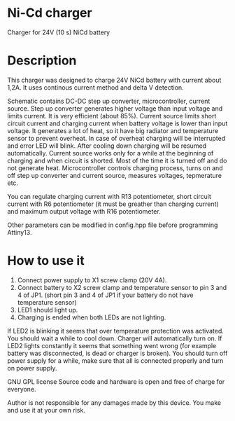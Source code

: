 # Ni-Cd charger
Charger for 24V (10 s) NiCd battery


# Description
This charger was designed to charge 24V NiCd battery with current about 1,2A. It uses continous current method and delta V detection. 

Schematic contains DC-DC step up converter, microcontroller, current source.
Step up converter generates higher voltage than input voltage and limits current. It is very efficient (about 85%).
Current source limits short circuit current and charging current when battery voltage is lower than input voltage. It generates a lot of heat, so it have big radiator and temperature sensor to prevent overheat. In case of overheat charging will be interrupted  and error LED will blink. After cooling down charging will be resumed automatically. Current source works only for a while at the beginning of charging and when circuit is shorted. Most of the time it is turned off and do not generate heat. 
Microcontroller controls charging process, turns on and off step up converter and current source, measures voltages, tepmerature etc. 

You can regulate charging current with R13 potentiometer, short circuit current with R6 potentiometer (it must be greather than charging current) and maximum output voltage with R16 potentiometer. 

Other parameters can be modified in config.hpp file before programming Attiny13. 


# How to use it
1. Connect power supply to X1 screw clamp (20V 4A).
2. Connect battery to X2 screw clamp and temperature sensor to pin 3 and 4 of JP1. (short pin 3 and 4 of JP1 if your battery do not have temperature sensor)
3. LED1 should light up.
4. Charging is ended when both LEDs are not lighting.

If LED2 is blinking it seems that over temperature protection was activated. You should wait a while to cool down. Charger will automatically turn on.
If LED2 lights constantly it seems that something went wrong (for example battery was disconnected, is dead or charger is broken). You should turn off power supply for a while, make sure that all is connected properly and turn on power supply. 




GNU GPL license
Source code and hardware is open and free of charge for everyone.

Author is not responsible for any damages made by this device.
You make and use it at your own risk.

